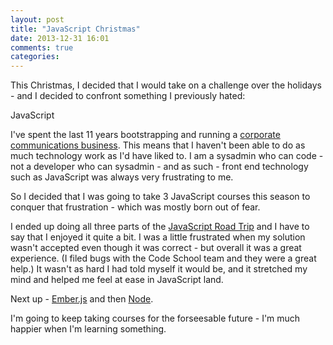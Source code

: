 ```yaml
---
layout: post
title: "JavaScript Christmas"
date: 2013-12-31 16:01
comments: true
categories: 
---
```


This Christmas, I decided that I would take on a challenge over the holidays - and I decided to confront something I previously hated:

JavaScript

I've spent the last 11 years bootstrapping and running a [corporate communications business](http://www.nonfiction.ca). This means that I haven't been able to do as much technology work as I'd have liked to. I am a sysadmin who can code - not a developer who can sysadmin - and as such - front end technology such as JavaScript was always very frustrating to me.

So I decided that I was going to take 3 JavaScript courses this season to conquer that frustration - which was mostly born out of fear.

I ended up doing all three parts of the [JavaScript Road Trip](https://www.codeschool.com/paths/javascript) and I have to say that I enjoyed it quite a bit. I was a little frustrated when my solution wasn't accepted even though it was correct - but overall it was a great experience. \(I filed bugs with the Code School team and they were a great help.\) It wasn't as hard I had told myself it would be, and it stretched my mind and helped me feel at ease in JavaScript land.

Next up - [Ember.js](https://www.codeschool.com/courses/warming-up-with-emberjs) and then [Node](https://www.codeschool.com/courses/real-time-web-with-nodejs).

I'm going to keep taking courses for the forseesable future - I'm much happier when I'm learning something.